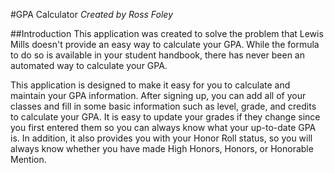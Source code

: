 #GPA Calculator
_Created by Ross Foley_

##Introduction
This application was created to solve the problem that Lewis Mills doesn't provide an easy way to calculate your GPA.  While the formula to do so is available in your student handbook, there has never been an automated way to calculate your GPA.

This application is designed to make it easy for you to calculate and maintain your GPA information.  After signing up, you can add all of your classes and fill in some basic information such as level, grade, and credits to calculate your GPA.  It is easy to update your grades if they change since you first entered them so you can always know what your up-to-date GPA is.  In addition, it also provides you with your Honor Roll status, so you will always know whether you have made High Honors, Honors, or Honorable Mention.
